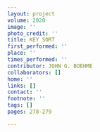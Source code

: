 ```yaml
---
layout: project
volume: 2020
image: ''
photo_credit: ''
title: KEY SORT
first_performed: ''
place: ''
times_performed: ''
contributor: JOHN G. BOEHME
collaborators: []
home: ''
links: []
contact: ''
footnote: ''
tags: []
pages: 278-279

---
```




